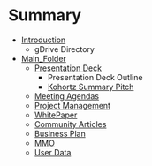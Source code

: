 # Summary

* [Introduction](README.md)
   * gDrive Directory
* [Main_Folder](mainfolder.md)
   * [Presentation Deck](presentation_deck.md)
       * Presentation Deck Outline
       * [Kohortz Summary Pitch](kohortz_summary_pitch.md)
   * [Meeting Agendas](meeting_agendas.md)
   * [Project Management](project_management.md)
   * [WhitePaper](whitepaper.md)
   * [Community Articles](community_articles.md)
   * [Business Plan](business_plan.md)
   * [MMO](mmo.md)
   * [User Data](user_data.md)

